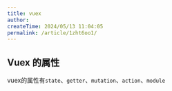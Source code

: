 ```yaml
---
title: vuex
author:
createTime: 2024/05/13 11:04:05
permalink: /article/1zht6oo1/
---
```


## Vuex 的属性

vuex的属性有`state`、`getter`、`mutation`、`action`、`module`

